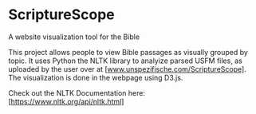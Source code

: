 # ScriptureScope
A website visualization tool for the Bible

This project allows people to view Bible passages as visually grouped by topic. It uses Python the NLTK library to analyize parsed USFM files, as uploaded by the user over at [www.unspezifische.com/ScriptureScope]. The visualization is done in the webpage using D3.js.

Check out the NLTK Documentation here: [https://www.nltk.org/api/nltk.html]
